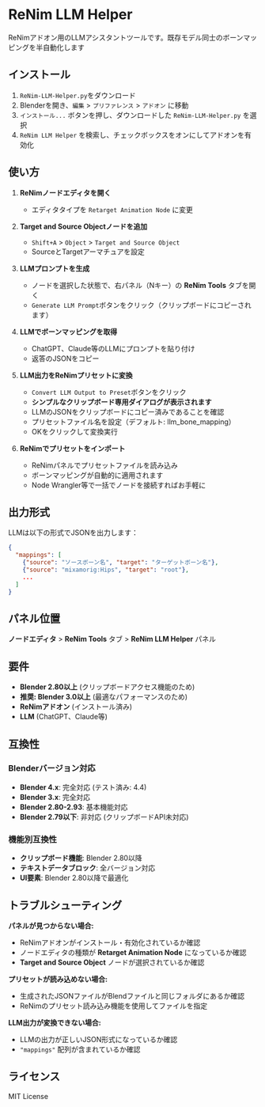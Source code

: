 # ReNim LLM Helper

ReNimアドオン用のLLMアシスタントツールです。既存モデル同士のボーンマッピングを半自動化します

## インストール

1. `ReNim-LLM-Helper.py`をダウンロード
2. Blenderを開き、`編集` > `プリファレンス` > `アドオン` に移動
3. `インストール...` ボタンを押し、ダウンロードした `ReNim-LLM-Helper.py` を選択
4. `ReNim LLM Helper` を検索し、チェックボックスをオンにしてアドオンを有効化

## 使い方

1. **ReNimノードエディタを開く**
   - エディタタイプを `Retarget Animation Node` に変更

2. **Target and Source Objectノードを追加**
   - `Shift+A` > `Object` > `Target and Source Object`
   - SourceとTargetアーマチュアを設定

3. **LLMプロンプトを生成**
   - ノードを選択した状態で、右パネル（Nキー）の **ReNim Tools** タブを開く
   - `Generate LLM Prompt`ボタンをクリック（クリップボードにコピーされます）

4. **LLMでボーンマッピングを取得**
   - ChatGPT、Claude等のLLMにプロンプトを貼り付け
   - 返答のJSONをコピー

5. **LLM出力をReNimプリセットに変換**
   - `Convert LLM Output to Preset`ボタンをクリック
   - **シンプルなクリップボード専用ダイアログが表示されます**
   - LLMのJSONをクリップボードにコピー済みであることを確認
   - プリセットファイル名を設定（デフォルト: llm_bone_mapping）
   - OKをクリックして変換実行

6. **ReNimでプリセットをインポート**
   - ReNimパネルでプリセットファイルを読み込み
   - ボーンマッピングが自動的に適用されます
   - Node Wrangler等で一括でノードを接続すればお手軽に

## 出力形式

LLMは以下の形式でJSONを出力します：

```json
{
  "mappings": [
    {"source": "ソースボーン名", "target": "ターゲットボーン名"},
    {"source": "mixamorig:Hips", "target": "root"},
    ...
  ]
}
```

## パネル位置

**ノードエディタ** > **ReNim Tools** タブ > **ReNim LLM Helper** パネル

## 要件

- **Blender 2.80以上** (クリップボードアクセス機能のため)
- **推奨: Blender 3.0以上** (最適なパフォーマンスのため)
- **ReNimアドオン** (インストール済み)
- **LLM** (ChatGPT、Claude等)

## 互換性

### Blenderバージョン対応
- **Blender 4.x**: 完全対応 (テスト済み: 4.4)
- **Blender 3.x**: 完全対応
- **Blender 2.80-2.93**: 基本機能対応
- **Blender 2.79以下**: 非対応 (クリップボードAPI未対応)

### 機能別互換性
- **クリップボード機能**: Blender 2.80以降
- **テキストデータブロック**: 全バージョン対応
- **UI要素**: Blender 2.80以降で最適化

## トラブルシューティング

**パネルが見つからない場合:**
- ReNimアドオンがインストール・有効化されているか確認
- ノードエディタの種類が **Retarget Animation Node** になっているか確認
- **Target and Source Object** ノードが選択されているか確認

**プリセットが読み込めない場合:**
- 生成されたJSONファイルがBlendファイルと同じフォルダにあるか確認
- ReNimのプリセット読み込み機能を使用してファイルを指定

**LLM出力が変換できない場合:**
- LLMの出力が正しいJSON形式になっているか確認
- `"mappings"` 配列が含まれているか確認

## ライセンス

MIT License
